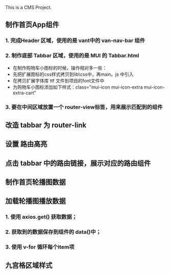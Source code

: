 This is a CMS Project.

## 制作首页App组件
### 1. 完成Header 区域，使用的是 vant中的 van-nav-bar 组件
### 2. 制作底部 Tabbar 区域，使用的是 MUI 的 Tabbar.html
+ 在制作购物车小图标的时候，操作相对多一些：
+ 先把扩展图标的css样式拷贝到lib\css中，再main。js 中引入
+ 在拷贝扩展字体库 ttf 文件到项目的font文件中
+ 为购物车小图标添加如下样式：class="mui-icon mui-icon-extra mui-icon-extra-cart"
### 3. 要在中间区域放置一个 router-view标签，用来展示匹配到的组件

## 改造 tabbar 为 router-link

## 设置 路由高亮

## 点击 tabbar 中的路由链接，展示对应的路由组件

## 制作首页轮播图数据

## 加载轮播图播放数据
### 1. 使用 axios.get() 获取数据；
### 2. 获取到的数据保存到组件的 data()中；
### 3. 使用 v-for 循环每个item项

## 九宫格区域样式

